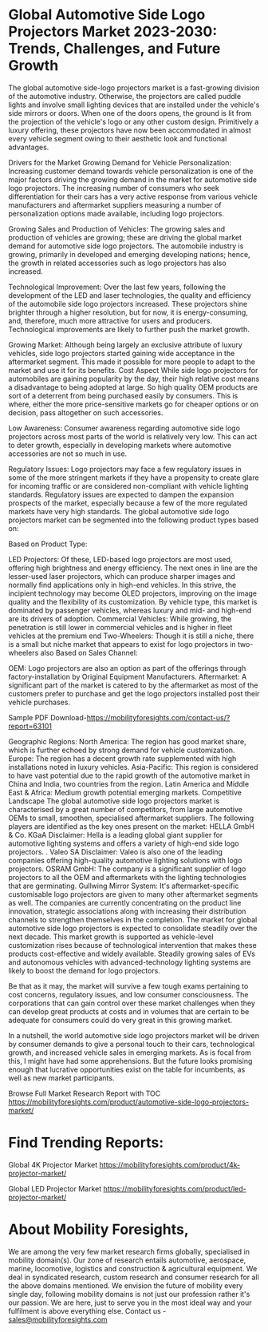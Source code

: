 # Global Automotive Side Logo Projectors Market 2023-2030: Trends, Challenges, and Future Growth
The global automotive side-logo projectors market is a fast-growing division of the automotive industry. Otherwise, the projectors are called puddle lights and involve small lighting devices that are installed under the vehicle's side mirrors or doors. When one of the doors opens, the ground is lit from the projection of the vehicle's logo or any other custom design. Primitively a luxury offering, these projectors have now been accommodated in almost every vehicle segment owing to their aesthetic look and functional advantages.

Drivers for the Market
Growing Demand for Vehicle Personalization: Increasing customer demand towards vehicle personalization is one of the major factors driving the growing demand in the market for automotive side logo projectors. The increasing number of consumers who seek differentiation for their cars has a very active response from various vehicle manufacturers and aftermarket suppliers measuring a number of personalization options made available, including logo projectors.

Growing Sales and Production of Vehicles: The growing sales and production of vehicles are growing; these are driving the global market demand for automotive side logo projectors. The automobile industry is growing, primarily in developed and emerging developing nations; hence, the growth in related accessories such as logo projectors has also increased.

Technological Improvement: Over the last few years, following the development of the LED and laser technologies, the quality and efficiency of the automobile side logo projectors increased. These projectors shine brighter through a higher resolution, but for now, it is energy-consuming, and, therefore, much more attractive for users and producers. Technological improvements are likely to further push the market growth.

Growing Market: Although being largely an exclusive attribute of luxury vehicles, side logo projectors started gaining wide acceptance in the aftermarket segment. This made it possible for more people to adapt to the market and use it for its benefits.
Cost Aspect While side logo projectors for automobiles are gaining popularity by the day, their high relative cost means a disadvantage to being adopted at large. So high quality OEM products are sort of a deterrent from being purchased easily by consumers. This is where, either the more price-sensitive markets go for cheaper options or on decision, pass altogether on such accessories.

Low Awareness: Consumer awareness regarding automotive side logo projectors across most parts of the world is relatively very low. This can act to deter growth, especially in developing markets where automotive accessories are not so much in use.

Regulatory Issues: Logo projectors may face a few regulatory issues in some of the more stringent markets if they have a propensity to create glare for incoming traffic or are considered non-compliant with vehicle lighting standards. Regulatory issues are expected to dampen the expansion prospects of the market, especially because a few of the more regulated markets have very high standards.
The global automotive side logo projectors market can be segmented into the following product types based on:

Based on Product Type:

LED Projectors: Of these, LED-based logo projectors are most used, offering high brightness and energy efficiency. The next ones in line are the lesser-used laser projectors, which can produce sharper images and normally find applications only in high-end vehicles. In this strive, the incipient technology may become OLED projectors, improving on the image quality and the flexibility of its customization. By vehicle type, this market is dominated by passenger vehicles, whereas luxury and mid- and high-end are its drivers of adoption.
Commercial Vehicles: While growing, the penetration is still lower in commercial vehicles and is higher in fleet vehicles at the premium end
Two-Wheelers: Though it is still a niche, there is a small but niche market that appears to exist for logo projectors in two-wheelers also
Based on Sales Channel:

OEM: Logo projectors are also an option as part of the offerings through factory-installation by Original Equipment Manufacturers.
Aftermarket: A significant part of the market is catered to by the aftermarket as most of the customers prefer to purchase and get the logo projectors installed post their vehicle purchases.

Sample PDF Download-https://mobilityforesights.com/contact-us/?report=63101

Geographic Regions:
North America: The region has good market share, which is further echoed by strong demand for vehicle customization.
Europe: The region has a decent growth rate supplemented with high installations noted in luxury vehicles.
Asia-Pacific: This region is considered to have vast potential due to the rapid growth of the automotive market in China and India, two countries from the region.
Latin America and Middle East & Africa: Medium growth potential emerging markets.
Competitive Landscape
The global automotive side logo projectors market is characterised by a great number of competitors, from large automotive OEMs to small, smoothen, specialised aftermarket suppliers. The following players are identified as the key ones present on the market:
HELLA GmbH & Co. KGaA Disclaimer: Hella is a leading global giant supplier for automotive lighting systems and offers a variety of high-end side logo projectors.
.
Valeo SA Disclaimer: Valeo is also one of the leading companies offering high-quality automotive lighting solutions with logo projectors.
OSRAM GmbH: The company is a significant supplier of logo projectors to all the OEM and aftermarkets with the lighting technologies that are germinating.
Gullwing Mirror System: It's aftermarket-specific customisable logo projectors are given to many other aftermarket segments as well.
The companies are currently concentrating on the product line innovation, strategic associations along with increasing their distribution channels to strengthen themselves in the completion.
The market for global automotive side logo projectors is expected to consolidate steadily over the next decade. This market growth is supported as vehicle-level customization rises because of technological intervention that makes these products cost-effective and widely available. Steadily growing sales of EVs and autonomous vehicles with advanced-technology lighting systems are likely to boost the demand for logo projectors.

Be that as it may, the market will survive a few tough exams pertaining to cost concerns, regulatory issues, and low consumer consciousness. The corporations that can gain control over these market challenges when they can develop great products at costs and in volumes that are certain to be adequate for consumers could do very great in this growing market.

In a nutshell, the world automotive side logo projectors market will be driven by consumer demands to give a personal touch to their cars, technological growth, and increased vehicle sales in emerging markets. As is focal from this, I might have had some apprehensions. But the future looks promising enough that lucrative opportunities exist on the table for incumbents, as well as new market participants.




Browse Full Market Research Report with TOC https://mobilityforesights.com/product/automotive-side-logo-projectors-market/



# Find Trending Reports:
Global 4K Projector Market https://mobilityforesights.com/product/4k-projector-market/

Global LED Projector Market https://mobilityforesights.com/product/led-projector-market/


# About Mobility Foresights,
We are among the very few market research firms globally, specialised in mobility domain(s). Our zone of research entails automotive, aerospace, marine, locomotive, logistics and construction & agricultural equipment. We deal in syndicated research, custom research and consumer research for all the above domains mentioned.
We envision the future of mobility every single day, following mobility domains is not just our profession rather it's our passion. We are here, just to serve you in the most ideal way and your fulfilment is above everything else. Contact us -  sales@mobilityforesights.com 





